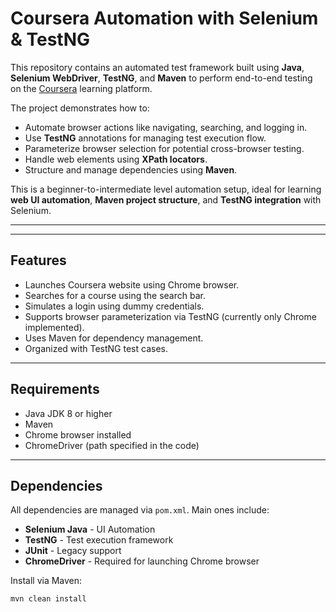 # Coursera Automation with Selenium & TestNG

This repository contains an automated test framework built using **Java**, **Selenium WebDriver**, **TestNG**, and **Maven** to perform end-to-end testing on the [Coursera](https://www.coursera.org/) learning platform.

The project demonstrates how to:

- Automate browser actions like navigating, searching, and logging in.
- Use **TestNG** annotations for managing test execution flow.
- Parameterize browser selection for potential cross-browser testing.
- Handle web elements using **XPath locators**.
- Structure and manage dependencies using **Maven**.

This is a beginner-to-intermediate level automation setup, ideal for learning **web UI automation**, **Maven project structure**, and **TestNG integration** with Selenium.

---

---

## Features

- Launches Coursera website using Chrome browser.
- Searches for a course using the search bar.
- Simulates a login using dummy credentials.
- Supports browser parameterization via TestNG (currently only Chrome implemented).
- Uses Maven for dependency management.
- Organized with TestNG test cases.

---

## Requirements

- Java JDK 8 or higher
- Maven
- Chrome browser installed
- ChromeDriver (path specified in the code)

---

## Dependencies

All dependencies are managed via `pom.xml`. Main ones include:

- **Selenium Java** - UI Automation
- **TestNG** - Test execution framework
- **JUnit** - Legacy support
- **ChromeDriver** - Required for launching Chrome browser

Install via Maven:
```bash
mvn clean install
